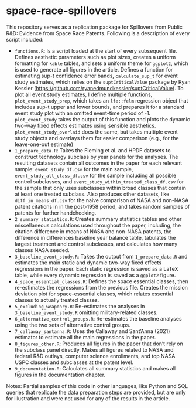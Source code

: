 # space-race-spillovers
This repository serves as a replication package for Spillovers from Public R&D: Evidence from Space Race Patents. Following is a description of every script included:

* `functions.R`: Is a script loaded at the start of every subsequent file. Defines aesthetic parameters such as plot sizes, creates a uniform formatting for `kable` tables, and sets a uniform theme for `ggplot2`, which is used to generate all figures in the article. Defines a function for estimating sup-t confidence error bands, `calculate_sup_t` for event study estimates, which relies on the `suptCriticalValue` package by Ryan Kessler (https://github.com/ryanedmundkessler/suptCriticalValue). To plot all event study estimates, I define multiple functions, `plot_event_study_prep`, which takes an `lfe::felm` regression object that includes sup-t upper and lower bounds, and prepares it for a standard event study plot with an omitted event-time period of -1. `plot_event_study` takes the output of this function and plots the dynamic two-way fixed effects estimates using sensible aesthetics. `plot_event_study_overlaid` does the same, but takes multiple event study objects and overlays them for easier comparison (e.g., for the leave-one-out estimate)
* `1_prepare_data.R`: Takes the Fleming et al. and HPDF datasets to construct technology subclass by year panels for the analyses. The resulting datasets contain all outcomes in the paper for each relevant sample: `event_study_df.csv` for the main sample, `event_study_all_class_df.csv` for the sample including all possible control subclasses, and `event_study_within_treated_class_df.csv` for the sample that only uses subclasses within broad classes that contain at least one treated subclass. Also produces other datasets, like `diff_in_means_df.csv` for the naive comparison of NASA and non-NASA patent citations in in the post-1958 period, and takes random samples of patents for further handchecking.
* `2_summary_statistics.R`: Creates summary statistics tables and other miscellaneous calculations used throughout the paper, including, the citation difference in means of NASA and non-NASA patents, the difference in differences baseline year balance table, tabulates the largest treatment and control subclasses, and calculates how many classes NASA seeded.
* `3_baseline_event_study.R`: Takes the output from `1_prepare_data.R` and estimates the main static and dynamic two-way fixed effects regressions in the paper. Each static regression is saved as a LaTeX table, while every dynamic regression is saved as a `ggplot2` figure.
* `4_space_essential_classes.R`: Defines the space essential classes, then re-estimates the regressions from the previous file. Creates the mission deviation plot for space-essential classes, which relates essential classes to actually treated classes.
* `5_excluding_weaponry.R`: Re-estimates the analyses in `3_baseline_event_study.R` omitting military-related classes.
* `6_alternative_control_groups.R`: Re-estimates the baseline analyses using the two sets of alternative control groups.
* `7_callaway_santanna.R`: Uses the Callaway and Sant’Anna (2021) estimator to estimate all the main regressions in the paper.
* `8_figures_other.R`: Produces all figures in the paper that don’t rely on the subclass panel directly. Makes all figures related to NASA and federal R&D outlays, computer science enrollments, and top NASA USPC classes and subclasses at the patent level.
* `9_documentation.R`: Calculates all summary statistics and makes all figures in the documentation chapter.

Notes: Partial samples of this code in other languages, like Python and SQL queries that replicate the data preparation steps are provided, but are only for illustration and were not used for any of the results in the article.
